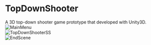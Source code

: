 # TopDownShooter
A 3D top-down shooter game prototype that developed with Unity3D. </br>
![MainMenu](https://user-images.githubusercontent.com/47994087/113713217-bac8bd00-96ef-11eb-8c5a-0f94ff924ace.png) </br>
![TopDownShooterSS](https://user-images.githubusercontent.com/47994087/113713322-dcc23f80-96ef-11eb-821e-daaf1fed3696.png) </br>
![EndScene](https://user-images.githubusercontent.com/47994087/113713302-d764f500-96ef-11eb-899b-2d53df7fd8b1.png)

